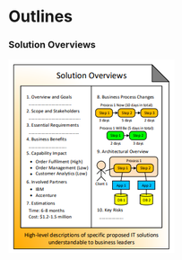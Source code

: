 # Outlines

### Solution Overviews



![Source: eaonapage.com](../.gitbook/assets/csvlod_outlines_solution_overviews.png)



